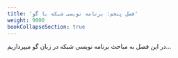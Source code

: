 ```yaml
---
title: 'فصل پنجم: برنامه نویسی شبکه با گو'
weight: 9000
bookCollapseSection: true
---
```


در این فصل به مباحث برنامه نویسی شبکه در زبان گو میپردازیم...